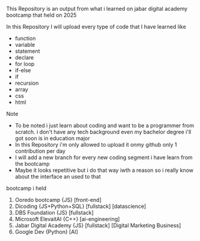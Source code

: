 This Repository is an output from what i learned on jabar digital academy bootcamp that held on 2025 

In this Repository I will upload every type of code that I have learned like 
- function
- variable
- statement 
- declare
- for loop
- if-else
- if
- recursion 
- array
- css
- html

Note
- To be noted i just learn about coding and want to be a programmer from scratch. i don't have any tech background even my bachelor degree i'll got soon is in education major 
- In this Repository i'm only allowed to upload it onmy github only 1 contribution per day 
- I will add a new branch for every new coding segment i have learn from the bootcamp 
- Maybe it looks repetitive but i do that way iwth a reason so i really know about the interface an used to that

bootcamp i held
1. Ooredo bootcamp {JS} [front-end]
2. Dicoding {JS+Python+SQL} [fullstack] [datascience]
3. DBS Foundation {JS} [fullstack]
4. Microsoft ElevaitAI {C++} [ai-engineering]
5. Jabar Digital Academy {JS} [fullstack] [Digital Marketing Business]
6. Google Dev {Python} [AI] 